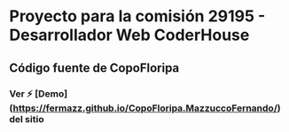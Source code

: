 # Proyecto para la comisión 29195 - Desarrollador Web CoderHouse

## Código fuente de CopoFloripa

### Ver ⚡️ [Demo] (https://fermazz.github.io/CopoFloripa.MazzuccoFernando/) del sitio